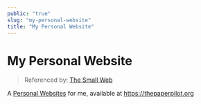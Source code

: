 ```yaml
---
public: "true"
slug: "my-personal-website"
title: "My Personal Website"
---
```

# My Personal Website

> Referenced by: [The Small Web](/garden/the-small-web/index.md)

A [Personal Websites](/garden/the-small-web/index.md) for me, available at https://thepaperpilot.org
